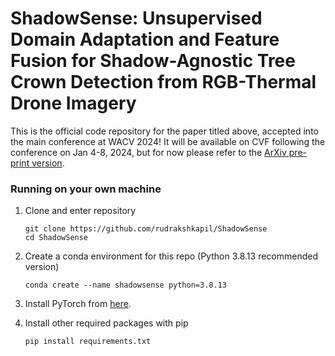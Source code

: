# ShadowSense: Unsupervised Domain Adaptation and Feature Fusion for Shadow-Agnostic Tree Crown Detection from RGB-Thermal Drone Imagery
This is the official code repository for the paper titled above, accepted into the main conference at WACV 2024! It will be available on CVF following the conference on Jan 4-8, 2024, but for now please refer to the [ArXiv pre-print version](https://arxiv.org/abs/2310.16212). 




 ### Running on your own machine
1. Clone and enter repository
   ```
   git clone https://github.com/rudrakshkapil/ShadowSense
   cd ShadowSense
   ```
   
2. Create a conda environment for this repo (Python 3.8.13 recommended version)
   ```git
   conda create --name shadowsense python=3.8.13
   ```
   
3. Install PyTorch from [here](https://pytorch.org/get-started/locally/). 

4. Install other required packages with pip
   ```bash
   pip install requirements.txt
   ```
